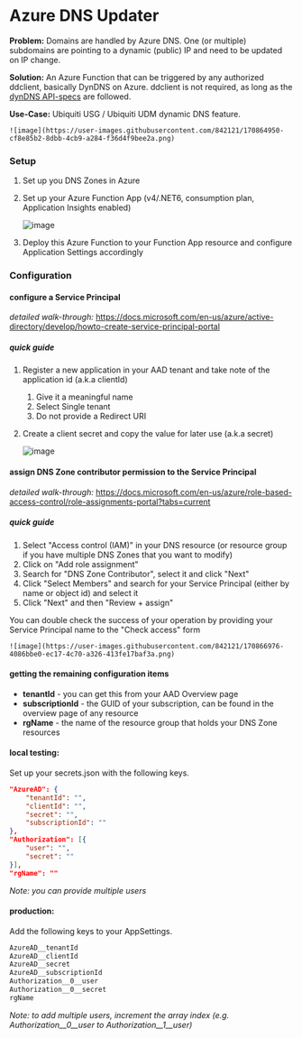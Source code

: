 # Azure DNS Updater
**Problem:** Domains are handled by Azure DNS. One (or multiple) subdomains are pointing to a dynamic (public) IP and need to be updated on IP change. 

**Solution:** An Azure Function that can be triggered by any authorized ddclient, basically DynDNS on Azure. ddclient is not required, as long as the [dynDNS API-specs](https://help.dyn.com/remote-access-api/perform-update/) are followed.

**Use-Case:** Ubiquiti USG / Ubiquiti UDM dynamic DNS feature.

    ![image](https://user-images.githubusercontent.com/842121/170864950-cf8e85b2-8dbb-4cb9-a284-f36d4f9bee2a.png)


### Setup

1. Set up you DNS Zones in Azure
2. Set up your Azure Function App (v4/.NET6, consumption plan, Application Insights enabled)

    ![image](https://user-images.githubusercontent.com/842121/170865030-fdb026b2-fb98-4d1f-af53-73e8c2f1657d.png)

3. Deploy this Azure Function to your Function App resource and configure Application Settings accordingly

### Configuration

#### configure a Service Principal

_detailed walk-through:_ https://docs.microsoft.com/en-us/azure/active-directory/develop/howto-create-service-principal-portal

##### quick guide

1. Register a new application in your AAD tenant and take note of the application id (a.k.a clientId)
    
    1. Give it a meaningful name
    2. Select Single tenant
    3. Do not provide a Redirect URI

2. Create a client secret and copy the value for later use (a.k.a secret)

    ![image](https://user-images.githubusercontent.com/842121/170866392-86ad8e7a-e425-42b8-b735-f7826f9502a2.png)

#### assign DNS Zone contributor permission to the Service Principal

_detailed walk-through:_ https://docs.microsoft.com/en-us/azure/role-based-access-control/role-assignments-portal?tabs=current

##### quick guide

1. Select "Access control (IAM)" in your DNS resource (or resource group if you have multiple DNS Zones that you want to modify)
2. Click on "Add role assignment"
3. Search for "DNS Zone Contributor", select it and click "Next"
4. Click "Select Members" and search for your Service Principal (either by name or object id) and select it
5. Click "Next" and then "Review + assign"

You can double check the success of your operation by providing your Service Principal name to the "Check access" form

    ![image](https://user-images.githubusercontent.com/842121/170866976-4086bbe0-ec17-4c70-a326-413fe17baf3a.png)

#### getting the remaining configuration items

- **tenantId** - you can get this from your AAD Overview page
- **subscriptionId** - the GUID of your subscription, can be found in the overview page of any resource
- **rgName** - the name of the resource group that holds your DNS Zone resources

#### local testing: 
Set up your secrets.json with the following keys. 


```json
"AzureAD": {
    "tenantId": "",
    "clientId": "",
    "secret": "",
    "subscriptionId": ""
},  
"Authorization": [{
    "user": "",
    "secret": ""
}],
"rgName": ""
```
_Note: you can provide multiple users_

#### production:
Add the following keys to your AppSettings. 
 
 ```txt
 AzureAD__tenantId
 AzureAD__clientId
 AzureAD__secret
 AzureAD__subscriptionId
 Authorization__0__user
 Authorization__0__secret
 rgName
 ```
_Note: to add multiple users, increment the array index (e.g. Authorization__0__user to Authorization__1__user)_
